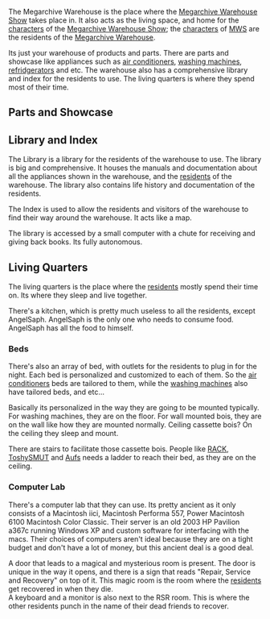 The Megarchive Warehouse is the place where the [Megarchive Warehouse Show](Megarchive%20Warehouse%20Show.md) takes place in. It also acts as the living space, and home for the [characters](../Characters/Characters.md) of the [Megarchive Warehouse Show](Megarchive%20Warehouse%20Show.md); the [characters](Characters.md)  of [MWS](Megarchive%20Warehouse%20Show.md) are the residents of the [Megarchive Warehouse](Megarchive%20Warehouse.md).

Its just your warehouse of products and parts. There are parts and showcase like appliances such as [air conditioners](Air%20Conditioners.md), [washing machines](Washing%20Machines.md), [refridgerators](Refridgerators.md) and etc. The warehouse also has a comprehensive library and index for the residents to use. The living quarters is where they spend most of their time.

## Parts and Showcase



## Library and Index
The Library is a library for the residents of the warehouse to use. The library is big and comprehensive. It houses the manuals and documentation about all the appliances shown in the warehouse, and the [residents](Characters.md) of the warehouse. The library also contains life history and documentation of the residents.

The Index is used to allow the residents and visitors of the warehouse to find their way around the warehouse. It acts like a map.

The library is accessed by a small computer with a chute for receiving and giving back books. Its fully autonomous.

## Living Quarters
The living quarters is the place where the [residents](Characters.md) mostly spend their time on. Its where they sleep and live together. 

There's a kitchen, which is pretty much useless to all the residents, except AngelSaph. AngelSaph is the only one who needs to consume food. AngelSaph has all the food to himself.


### Beds
There's also an array of bed, with outlets for the residents to plug in for the night. Each bed is personalized and customized to each of them. So the [air conditioners](Air%20Conditioners.md) beds are tailored to them, while the [washing machines](Washing%20Machines.md) also have tailored beds, and etc...

Basically its personalized in the way they are going to be mounted typically. For washing machines, they are on the floor. For wall mounted bois, they are on the wall like how they are mounted normally. Ceiling cassette bois? On the ceiling they sleep and mount.

There are stairs to facilitate those cassette bois. People like [RACK](RACK.md), [ToshySMUT](ToshySMUT.md) and [Aufs](Aufs.md) needs a ladder to reach their bed, as they are on the ceiling. 

### Computer Lab
There's a computer lab that they can use. Its pretty ancient as it only consists of a Macintosh iici, Macintosh Performa 557, Power Macintosh 6100 Macintosh Color Classic. Their server is an old 2003 HP Pavilion a367c running Windows XP and custom software for interfacing with the macs. Their choices of computers aren't ideal because they are on a tight budget and don't have a lot of money, but this ancient deal is a good deal.

A door that leads to a magical and mysterious room is present. The door is unique in the way it opens, and there is a sign that reads "Repair, Service and Recovery" on top of it. This magic room is the room where the [residents](Characters.md) get recovered in when they die.  
A keyboard and a monitor is also next to the RSR room. This is where the other residents punch in the name of their dead friends to recover.